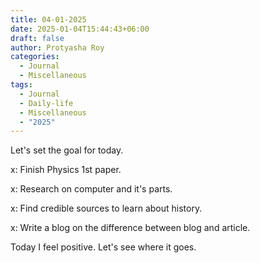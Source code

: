 ```yaml
---
title: 04-01-2025
date: 2025-01-04T15:44:43+06:00
draft: false
author: Protyasha Roy
categories:
  - Journal
  - Miscellaneous
tags:
  - Journal
  - Daily-life
  - Miscellaneous
  - "2025"
---
```


Let's set the goal for today.

x: Finish Physics 1st paper.

x: Research on computer and it's parts.

x: Find credible sources to learn about history.

x: Write a blog on the difference between blog and article.

Today I feel positive. Let's see where it goes.